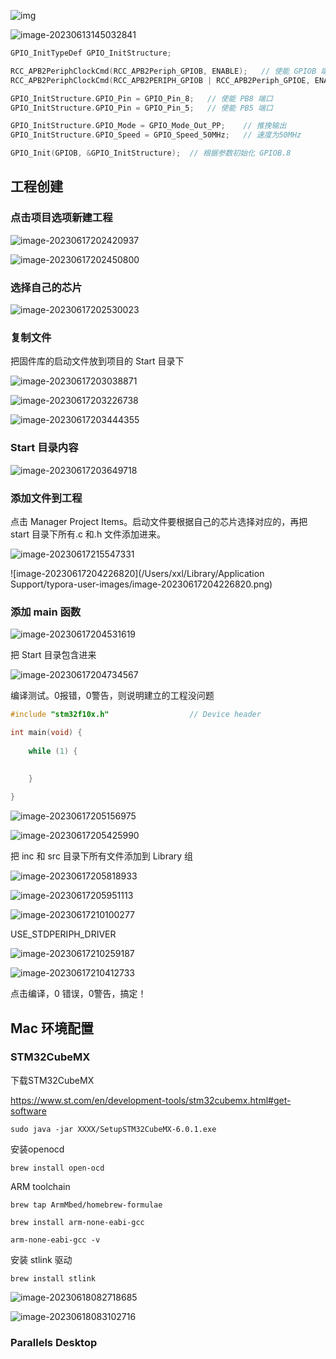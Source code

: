 ![img](https://img-blog.csdnimg.cn/20200414130250813.png?x-oss-process=image/watermark,type_ZmFuZ3poZW5naGVpdGk,shadow_10,text_aHR0cHM6Ly9ibG9nLmNzZG4ubmV0L20wXzM4MTA2OTIz,size_16,color_FFFFFF,t_70)





![image-20230613145032841](https://img-blog.csdnimg.cn/dd8a01a1535b4a1c8b1f96804b979458.png)



~~~c
GPIO_InitTypeDef GPIO_InitStructure;

RCC_APB2PeriphClockCmd(RCC_APB2Periph_GPIOB, ENABLE);	// 使能 GPIOB 端口时钟
RCC_APB2PeriphClockCmd(RCC_APB2PERIPH_GPIOB | RCC_APB2Periph_GPIOE, ENABLE) // 使能 PE 时钟端口

GPIO_InitStructure.GPIO_Pin = GPIO_Pin_8;	// 使能 PB8 端口
GPIO_InitStructure.GPIO_Pin = GPIO_Pin_5;	// 使能 PB5 端口

GPIO_InitStructure.GPIO_Mode = GPIO_Mode_Out_PP;	// 推挽输出
GPIO_InitStructure.GPIO_Speed = GPIO_Speed_50MHz;	// 速度为50MHz

GPIO_Init(GPIOB, &GPIO_InitStructure);	// 根据参数初始化 GPIOB.8

~~~





## 工程创建

### 点击项目选项新建工程

![image-20230617202420937](https://img-blog.csdnimg.cn/f019621f24c04727a3a06de7c34a9d48.png)

![image-20230617202450800](https://img-blog.csdnimg.cn/9bb3e6fb141a42fb9440f780a32a9601.png)





### 选择自己的芯片

![image-20230617202530023](https://img-blog.csdnimg.cn/b134ebb1030d4fa8831b54c19d43f4f3.png)



### 复制文件



把固件库的启动文件放到项目的 Start 目录下

![image-20230617203038871](https://img-blog.csdnimg.cn/bcb498f93a6f44c09622be1cc61df426.png)





![image-20230617203226738](https://img-blog.csdnimg.cn/bde6bc76e7244b548468b1ccea6b07ab.png)





![image-20230617203444355](https://img-blog.csdnimg.cn/95aaf3aad2b44208be3ee41a74f63de0.png)



### Start 目录内容

![image-20230617203649718](https://img-blog.csdnimg.cn/732e9b5b000048f3b5244a8fac0b2a39.png)



### 添加文件到工程

点击 Manager Project Items。启动文件要根据自己的芯片选择对应的，再把 start 目录下所有.c 和.h 文件添加进来。

![image-20230617215547331](https://img-blog.csdnimg.cn/8c6cb22225fd47f88e3044d2b635c473.png)

![image-20230617204226820](/Users/xxl/Library/Application Support/typora-user-images/image-20230617204226820.png)





### 添加 main 函数

![image-20230617204531619](https://img-blog.csdnimg.cn/b33458551e9f492394edc40678651c7f.png)



把 Start 目录包含进来

![image-20230617204734567](https://img-blog.csdnimg.cn/86eae126a3c94f6b929b68599c5a9f21.png)



编译测试。0报错，0警告，则说明建立的工程没问题

~~~c
#include "stm32f10x.h"                  // Device header

int main(void) {
	
	while (1) {
		
		
	}

}

~~~



![image-20230617205156975](https://img-blog.csdnimg.cn/360cb768500c476e9bd524efda19df48.png)





![image-20230617205425990](https://img-blog.csdnimg.cn/6bab283f67f444dfaf38ca4df2c0b17c.png)



把 inc 和 src 目录下所有文件添加到 Library 组

![image-20230617205818933](https://img-blog.csdnimg.cn/86b01622de69415ca519166fd92ce569.png)





![image-20230617205951113](https://img-blog.csdnimg.cn/bce507510b9b4104b551f5e9b334a102.png)

![image-20230617210100277](https://img-blog.csdnimg.cn/0495edc497874f5c91daf5cbc1362cd0.png)





USE_STDPERIPH_DRIVER

![image-20230617210259187](https://img-blog.csdnimg.cn/28c5dc604ba846a399a19d3593a83cdf.png)

![image-20230617210412733](https://img-blog.csdnimg.cn/a357720d029f4f1696433db5db9ad522.png)





点击编译，0 错误，0警告，搞定！











## Mac 环境配置

### STM32CubeMX



下载STM32CubeMX

https://www.st.com/en/development-tools/stm32cubemx.html#get-software

~~~shell
sudo java -jar XXXX/SetupSTM32CubeMX-6.0.1.exe
~~~





安装openocd

~~~shell
brew install open-ocd
~~~



ARM toolchain

~~~shell
brew tap ArmMbed/homebrew-formulae
~~~

~~~shell
brew install arm-none-eabi-gcc
~~~

~~~shell
arm-none-eabi-gcc -v
~~~



安装 stlink 驱动

~~~shell
brew install stlink
~~~



![image-20230618082718685](https://img-blog.csdnimg.cn/fd985df0813646dfb9fba06817abe21d.png)

![image-20230618083102716](https://img-blog.csdnimg.cn/aadd486c0ec54849ad841a6633ee0dbf.png)



### Parallels Desktop
